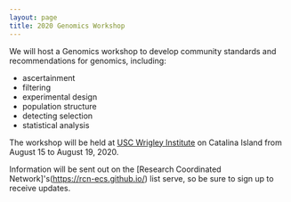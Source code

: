 ```yaml
---
layout: page
title: 2020 Genomics Workshop
---
```


We will host a Genomics workshop to develop community standards and recommendations for genomics, including:

* ascertainment
* filtering
* experimental design
* population structure
* detecting selection
* statistical analysis

The workshop will be held at [USC Wrigley Institute](https://dornsife.usc.edu/wrigley/wmsc/) on Catalina Island from August 15 to August 19, 2020. 

Information will be sent out on the [Research Coordinated Network]'s(https://rcn-ecs.github.io/) list serve, so be sure to sign up to receive updates. 
